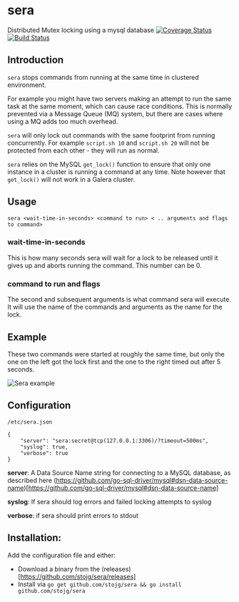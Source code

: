 # sera

Distributed Mutex locking using a mysql database
[![Coverage Status](https://coveralls.io/repos/silverstripe-labs/sera/badge.svg?branch=master&service=github)](https://coveralls.io/github/silverstripe-labs/sera?branch=master)
[![Build Status](https://travis-ci.org/silverstripe-labs/sera.svg?branch=master)](https://travis-ci.org/silverstripe-labs/sera)

## Introduction

`sera` stops commands from running at the same time in clustered environment.

For example you might have two servers making an attempt to run the same task at the same moment, which can cause race
conditions. This is normally prevented via a Message Queue (MQ) system, but there are cases where using a MQ adds too
much overhead.

`sera` will only lock out commands with the same footprint from running concurrently. For example `script.sh 10` and
`script.sh 20` will not be protected from each other - they will run as normal.

`sera` relies on the MySQL `get_lock()` function to ensure that only one instance in a cluster
is running a command at any time. Note however that `get_lock()` will not work in a Galera cluster.

## Usage

	sera <wait-time-in-seconds> <command to run> < .. arguments and flags to command>

### wait-time-in-seconds

This is how many seconds sera will wait for a lock to be released until it gives up and aborts
running the command. This number can be 0. 

### command to run and flags

The second and subsequent arguments is what command sera will execute. It will use the name of 
the commands and arguments as the name for the lock.
 
## Example

These two commands were started at roughly the same time, but only the one on the left got the lock
first and the one to the right timed out after 5 seconds.

![Sera example](https://raw.githubusercontent.com/stojg/sera/master/usage.png)


## Configuration

`/etc/sera.json`


	{
		"server": "sera:secret@tcp(127.0.0.1:3306)/?timeout=500ms",
		"syslog": true,
		"verbose": true
	}

**server**:  A Data Source Name string for connecting to a MySQL database, as described 
here (https://github.com/go-sql-driver/mysql#dsn-data-source-name)[https://github.com/go-sql-driver/mysql#dsn-data-source-name]

**syslog**: If sera should log errors and failed locking attempts to syslog

**verbose**: if sera should print errors to stdout


## Installation:

Add the configuration file and either:

 - Download a binary from the (releases)[https://github.com/stojg/sera/releases]
 - Install via `go get github.com/stojg/sera && go install github.com/stojg/sera`
